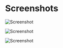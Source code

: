 # Screenshots

![Screenshot](https://github.com/fffranks/dotfiles/blob/master/imagens/Logo.png)

![Screenshot](https://github.com/fffranks/dotfiles/blob/master/imagens/Captura%20de%20tela%20de%2027-10-2019%2013:48:38.png)

![Screenshot](https://github.com/fffranks/dotfiles/blob/master/imagens/2019-10-30-121007_1600x900_scrot.png)
